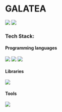 # GALATEA 
![](https://img.shields.io/badge/%20-Open%20Source-orange.svg?&style=for-the-badge) ![](https://img.shields.io/badge/%20-Open%20Hardware-green.svg?&style=for-the-badge) 

### Tech Stack:
#### Programming languages
![](https://img.shields.io/badge/-Python-yellow.svg?&style=for-the-badge) ![](https://img.shields.io/badge/-NodeJS-green.svg?&style=for-the-badge) ![](https://img.shields.io/badge/-C++-blue.svg?&style=for-the-badge)
#### Libraries  
![](https://img.shields.io/badge/-Tensorflow-orange.svg?&style=for-the-badge)
#### Tools
![](https://img.shields.io/badge/-Arduino-blue.svg?&style=for-the-badge)
 
